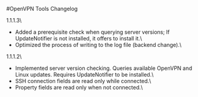 #OpenVPN Tools Changelog

1.1.1.3\
  - Added a prerequisite check when querying server versions; If UpdateNotifier is not installed, it offers to install it.\
  - Optimized the process of writing to the log file (backend change).\

1.1.1.2\
  - Implemented server version checking. Queries available OpenVPN and Linux updates. Requires UpdateNotifier to be installed.\
  - SSH connection fields are read only while connected.\
  - Property fields are read only when not connected.\
